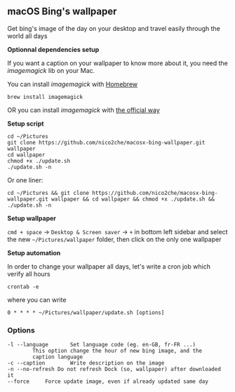 ## macOS Bing's wallpaper

Get bing's image of the day on your desktop and travel easily through the world all days

**Optionnal dependencies setup**

If you want a caption on your wallpaper to know more about it, you need the _imagemagick_ lib on your Mac.

You can install _imagemagick_ with [Homebrew](https://brew.sh/)

`brew install imagemagick`

OR you can install _imagemagick_ with [the official way](https://www.imagemagick.org/script/download.php#macosx)

**Setup script**

```
cd ~/Pictures
git clone https://github.com/nico2che/macosx-bing-wallpaper.git wallpaper
cd wallpaper
chmod +x ./update.sh
./update.sh -n
```

Or one liner:

`cd ~/Pictures && git clone https://github.com/nico2che/macosx-bing-wallpaper.git wallpaper && cd wallpaper && chmod +x ./update.sh && ./update.sh -n`

**Setup wallpaper**

`cmd + space` -> `Desktop & Screen saver` -> `+` in bottom left sidebar and select the new `~/Pictures/wallpaper` folder,
then click on the only one wallpaper

**Setup automation**

In order to change your wallpaper all days, let's write a cron job which verify all hours

`crontab -e`

where you can write

`0 * * * * ~/Pictures/wallpaper/update.sh [options]`

### Options

```
-l --language		Set language code (eg. en-GB, fr-FR ...)
		This option change the hour of new bing image, and the
		caption language
-c --caption 		Write description on the image
-n --no-refresh	Do not refresh Dock (so, wallpaper) after downloaded it
--force		Force update image, even if already updated same day
```